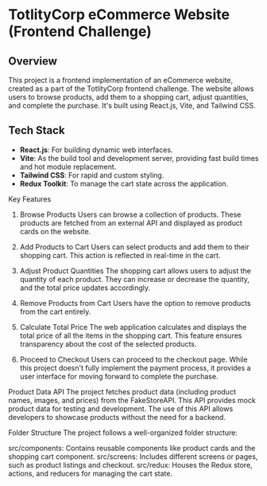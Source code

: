 # TotlityCorp eCommerce Website (Frontend Challenge)

## Overview

This project is a frontend implementation of an eCommerce website, created as a part of the TotlityCorp frontend challenge. The website allows users to browse products, add them to a shopping cart, adjust quantities, and complete the purchase. It's built using React.js, Vite, and Tailwind CSS.

## Tech Stack

- **React.js**: For building dynamic web interfaces.
- **Vite**: As the build tool and development server, providing fast build times and hot module replacement.
- **Tailwind CSS**: For rapid and custom styling.
- **Redux Toolkit**: To manage the cart state across the application.

Key Features

1. Browse Products
Users can browse a collection of products. These products are fetched from an external API and displayed as product cards on the website.

2. Add Products to Cart
Users can select products and add them to their shopping cart. This action is reflected in real-time in the cart.

3. Adjust Product Quantities
The shopping cart allows users to adjust the quantity of each product. They can increase or decrease the quantity, and the total price updates accordingly.

4. Remove Products from Cart
Users have the option to remove products from the cart entirely.

5. Calculate Total Price
The web application calculates and displays the total price of all the items in the shopping cart. This feature ensures transparency about the cost of the selected products.

6. Proceed to Checkout
Users can proceed to the checkout page. While this project doesn't fully implement the payment process, it provides a user interface for moving forward to complete the purchase.

Product Data API
The project fetches product data (including product names, images, and prices) from the FakeStoreAPI. This API provides mock product data for testing and development. The use of this API allows developers to showcase products without the need for a backend.

Folder Structure
The project follows a well-organized folder structure:

src/components: Contains reusable components like product cards and the shopping cart component.
src/screens: Includes different screens or pages, such as product listings and checkout.
src/redux: Houses the Redux store, actions, and reducers for managing the cart state.
